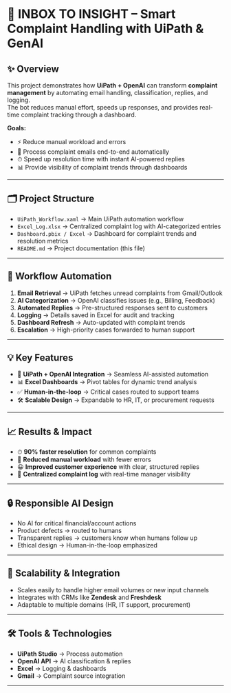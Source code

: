 # 📧 INBOX TO INSIGHT – Smart Complaint Handling with UiPath & GenAI  

## ✨ Overview  
This project demonstrates how **UiPath + OpenAI** can transform **complaint management** by automating email handling, classification, replies, and logging.  
The bot reduces manual effort, speeds up responses, and provides real-time complaint tracking through a dashboard.  

**Goals:**  
- ⚡ Reduce manual workload and errors  
- 📩 Process complaint emails end-to-end automatically  
- ⏱ Speed up resolution time with instant AI-powered replies  
- 📊 Provide visibility of complaint trends through dashboards  

---

## 🗂 Project Structure  
- `UiPath_Workflow.xaml` → Main UiPath automation workflow  
- `Excel_Log.xlsx` → Centralized complaint log with AI-categorized entries  
- `Dashboard.pbix / Excel` → Dashboard for complaint trends and resolution metrics  
- `README.md` → Project documentation (this file)  

---

## 🤖 Workflow Automation  
1. **Email Retrieval** → UiPath fetches unread complaints from Gmail/Outlook  
2. **AI Categorization** → OpenAI classifies issues (e.g., Billing, Feedback)  
3. **Automated Replies** → Pre-structured responses sent to customers  
4. **Logging** → Details saved in Excel for audit and tracking  
5. **Dashboard Refresh** → Auto-updated with complaint trends  
6. **Escalation** → High-priority cases forwarded to human support  

---

## 💡 Key Features  
- 🔗 **UiPath + OpenAI Integration** → Seamless AI-assisted automation  
- 📊 **Excel Dashboards** → Pivot tables for dynamic trend analysis  
- ✅ **Human-in-the-loop** → Critical cases routed to support teams  
- 🛠 **Scalable Design** → Expandable to HR, IT, or procurement requests  

---

## 📈 Results & Impact  
- ⏱ **90% faster resolution** for common complaints  
- 🙌 **Reduced manual workload** with fewer errors  
- 😀 **Improved customer experience** with clear, structured replies  
- 📌 **Centralized complaint log** with real-time manager visibility  

---

## 🔒 Responsible AI Design  
- No AI for critical financial/account actions  
- Product defects → routed to humans  
- Transparent replies → customers know when humans follow up  
- Ethical design → Human-in-the-loop emphasized  

---

## 🚀 Scalability & Integration  
- Scales easily to handle higher email volumes or new input channels  
- Integrates with CRMs like **Zendesk** and **Freshdesk**  
- Adaptable to multiple domains (HR, IT support, procurement)  

---

## 🛠 Tools & Technologies  
- **UiPath Studio** → Process automation  
- **OpenAI API** → AI classification & replies  
- **Excel** → Logging & dashboards  
- **Gmail** → Complaint source integration  

---
